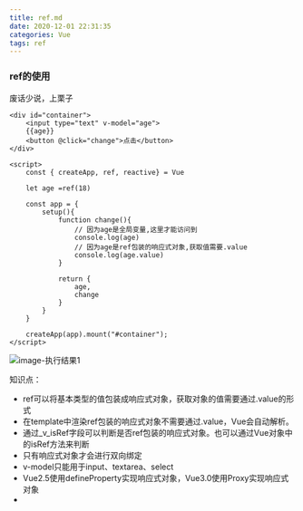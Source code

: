 ```yaml
---
title: ref.md
date: 2020-12-01 22:31:35
categories: Vue
tags: ref
---
```


### ref的使用

废话少说，上栗子

```vue
<div id="container">
    <input type="text" v-model="age">
    {{age}}
    <button @click="change">点击</button>
</div>
```

```vue
<script>
    const { createApp, ref, reactive} = Vue

    let age =ref(18)

    const app = {
        setup(){
            function change(){
                // 因为age是全局变量,这里才能访问到
                console.log(age)
                // 因为age是ref包装的响应式对象,获取值需要.value
                console.log(age.value)
            }
			
            return {
                age,
                change
            }
        }
    }

    createApp(app).mount("#container");
</script>
```

![image-执行结果1](https://jinming8.oss-cn-shenzhen.aliyuncs.com/img/image-20201201224014403.png)

知识点：

* ref可以将基本类型的值包装成响应式对象，获取对象的值需要通过.value的形式
* 在template中渲染ref包装的响应式对象不需要通过.value，Vue会自动解析。
* 通过_v_isRef字段可以判断是否ref包装的响应式对象。也可以通过Vue对象中的isRef方法来判断
* 只有响应式对象才会进行双向绑定
* v-model只能用于input、textarea、select
* Vue2.5使用defineProperty实现响应式对象，Vue3.0使用Proxy实现响应式对象
* 